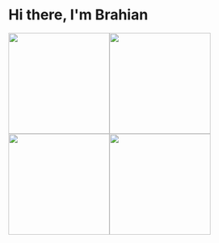 # Hi there, I'm Brahian
<img src="https://media.giphy.com/media/efVEtwUHy7IcDRuQwg/giphy.gif" width="200"/><img src="https://media.giphy.com/media/efVEtwUHy7IcDRuQwg/giphy.gif" width="200"/><img src="https://media.giphy.com/media/efVEtwUHy7IcDRuQwg/giphy.gif" width="200"/><img src="https://media.giphy.com/media/efVEtwUHy7IcDRuQwg/giphy.gif" width="200"/>

